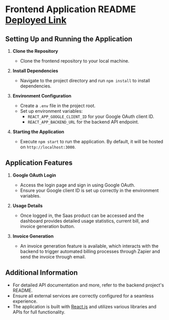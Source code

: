 # Frontend Application README  [Deployed Link](https://td-front.vercel.app/)

## Setting Up and Running the Application

1. **Clone the Repository**
   - Clone the frontend repository to your local machine.

2. **Install Dependencies**
   - Navigate to the project directory and run `npm install` to install dependencies.

3. **Environment Configuration**
   - Create a `.env` file in the project root.
   - Set up environment variables:
     - `REACT_APP_GOOGLE_CLIENT_ID` for your Google OAuth client ID.
     - `REACT_APP_BACKEND_URL` for the backend API endpoint.

4. **Starting the Application**
   - Execute `npm start` to run the application. By default, it will be hosted on `http://localhost:3000`.

## Application Features

1. **Google OAuth Login**
   - Access the login page and sign in using Google OAuth.
   - Ensure your Google client ID is set up correctly in the environment variables.

2. **Usage Details**
   - Once logged in, the Saas product can be accessed and the dashboard provides detailed usage statistics, current bill, and invoice generation button.

3. **Invoice Generation**
   - An invoice generation feature is available, which interacts with the backend to trigger automated billing processes through Zapier and send the invoice through email.

## Additional Information

- For detailed API documentation and more, refer to the backend project's README.
- Ensure all external services are correctly configured for a seamless experience.
- The application is built with [React.js](https://reactjs.org/) and utilizes various libraries and APIs for full functionality.

